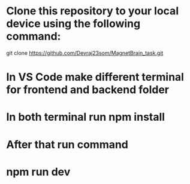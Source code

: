 # Clone this repository to your local device using the following command:
git clone https://github.com/Devraj23som/MagnetBrain_task.git

# In VS Code make different terminal for frontend and backend folder
# In both terminal run npm install
# After that run command
# npm run dev
